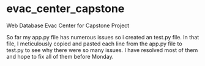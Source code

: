 # evac_center_capstone
Web Database Evac Center for Capstone Project

So far my app.py file has numerous issues so i created an test.py file. In that file, I meticulously copied and pasted each line from the app.py file to test.py to see why there were so many issues.
I have resolved most of them and hope to fix all of them before Monday.
